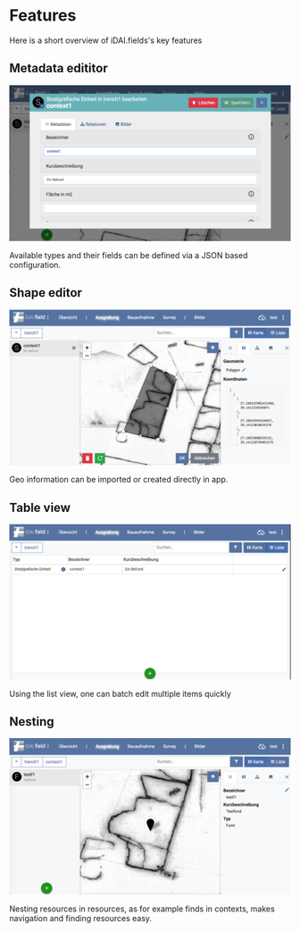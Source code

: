 # Features

Here is a short overview of iDAI.fields's key features

## Metadata edititor

![idai-field](README-FEATURES-1.png) 

Available types and their fields can be defined 
via a JSON based configuration.

## Shape editor

![idai-field](README-FEATURES-2.png)
 
Geo information can be imported or created directly in app.

## Table view

![idai-field](README-FEATURES-3.png)

Using the list view, one can batch edit multiple items quickly

## Nesting

![idai-field](README-FEATURES-4.png)

Nesting resources in resources, as for example finds in contexts, 
makes navigation and finding resources easy.